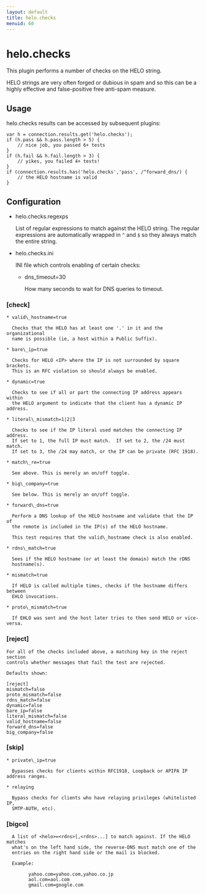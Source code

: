 ```yaml
---
layout: default
title: helo.checks
menuid: 60
---
```

# helo.checks

This plugin performs a number of checks on the HELO string.

HELO strings are very often forged or dubious in spam and so this can be a
highly effective and false-positive free anti-spam measure.


## Usage

helo.checks results can be accessed by subsequent plugins:

    var h = connection.results.get('helo.checks');
    if (h.pass && h.pass.length > 5) {
        // nice job, you passed 6+ tests
    }
    if (h.fail && h.fail.length > 3) {
        // yikes, you failed 4+ tests!
    }
    if (connection.results.has('helo.checks','pass', /^forward_dns/) {
        // the HELO hostname is valid
    }


## Configuration

* helo.checks.regexps

  List of regular expressions to match against the HELO string. The regular
  expressions are automatically wrapped in `^` and `$` so they always match
  the entire string.

* helo.checks.ini

  INI file which controls enabling of certain checks:

    * dns\_timeout=30

      How many seconds to wait for DNS queries to timeout.


### [check]


    * valid\_hostname=true

      Checks that the HELO has at least one '.' in it and the organizational
      name is possible (ie, a host within a Public Suffix).

    * bare\_ip=true

      Checks for HELO <IP> where the IP is not surrounded by square brackets.
      This is an RFC violation so should always be enabled.

    * dynamic=true

      Checks to see if all or part the connecting IP address appears within
      the HELO argument to indicate that the client has a dynamic IP address.

    * literal\_mismatch=1|2|3

      Checks to see if the IP literal used matches the connecting IP address.
      If set to 1, the full IP must match.  If set to 2, the /24 must match.
      If set to 3, the /24 may match, or the IP can be private (RFC 1918).

    * match\_re=true

      See above. This is merely an on/off toggle.

    * big\_company=true

      See below. This is merely an on/off toggle.

    * forward\_dns=true

      Perform a DNS lookup of the HELO hostname and validate that the IP of
      the remote is included in the IP(s) of the HELO hostname.

      This test requires that the valid\_hostname check is also enabled.

    * rdns\_match=true

      Sees if the HELO hostname (or at least the domain) match the rDNS
      hostname(s).

    * mismatch=true

      If HELO is called multiple times, checks if the hostname differs between
      EHLO invocations.

    * proto\_mismatch=true

      If EHLO was sent and the host later tries to then send HELO or vice-versa.

### [reject]

    For all of the checks included above, a matching key in the reject section
    controls whether messages that fail the test are rejected.

    Defaults shown:

    [reject]
    mismatch=false
    proto_mismatch=false
    rdns_match=false
    dynamic=false
    bare_ip=false
    literal_mismatch=false
    valid_hostname=false
    forward_dns=false
    big_company=false

### [skip]

    * private\_ip=true

      Bypasses checks for clients within RFC1918, Loopback or APIPA IP address ranges.

    * relaying

      Bypass checks for clients who have relaying privileges (whitelisted IP,
      SMTP-AUTH, etc).


### [bigco]

      A list of <helo>=<rdns>[,<rdns>...] to match against. If the HELO matches
      what's on the left hand side, the reverse-DNS must match one of the
      entries on the right hand side or the mail is blocked.

      Example:

            yahoo.com=yahoo.com,yahoo.co.jp
            aol.com=aol.com
            gmail.com=google.com


